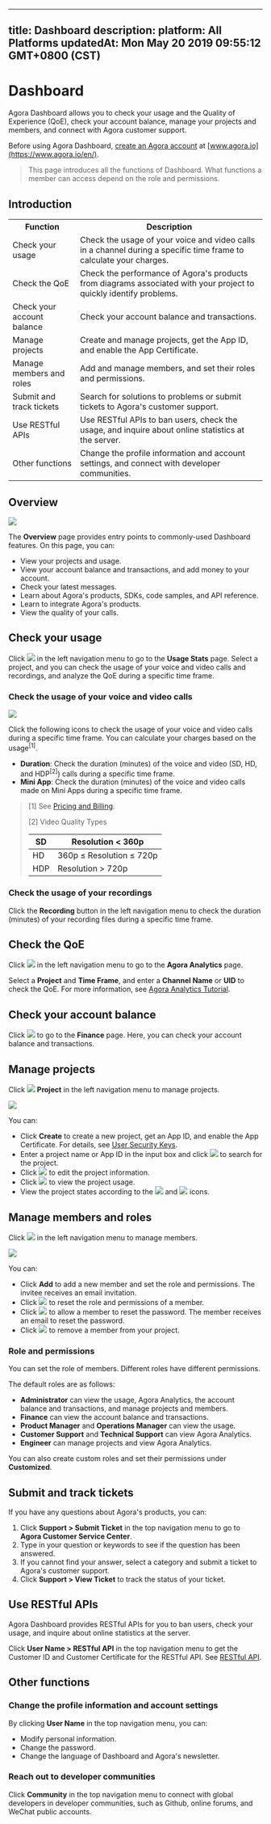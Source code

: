 
---
title: Dashboard
description: 
platform: All Platforms
updatedAt: Mon May 20 2019 09:55:12 GMT+0800 (CST)
---
# Dashboard
Agora Dashboard allows you to check your usage and the Quality of Experience (QoE), check your account balance, manage your projects and members, and connect with Agora customer support.

Before using Agora Dashboard, [create an Agora account](../../en/Agora%20Platform/sign_in_and_sign_up.md) at [www.agora.io](https://www.agora.io/en/).

> This page introduces all the functions of Dashboard. What functions a member can access depend on the role and permissions.
## Introduction

<table>
<tr>
<th>Function</th>
<th>Description</th>
</tr>
<tr>
<td>Check your usage</td>
<td>Check the usage of your voice and video calls in a channel during a specific time frame to calculate your charges.</td>
</tr>
<tr>
<td>Check the QoE</td>
<td>Check the performance of Agora's products from diagrams associated with your project to quickly identify problems.</td>
</tr>
<tr>
<td>Check your account balance</td>
<td>Check your account balance and transactions.</td>
</tr>
<tr>
<td>Manage projects</td>
<td>Create and manage projects, get the App ID, and enable the App Certificate.</td>
</tr>
<tr>
<td>Manage members and roles</td>
<td>Add and manage members, and set their roles and permissions.</td>
</tr>
<tr>
<td>Submit and track tickets</td>
<td>Search for solutions to problems or submit tickets to Agora's customer support.</td>
</tr>
<tr>
<td>Use RESTful APIs</td>
<td>Use RESTful APIs to ban users, check the usage, and inquire about online statistics at the server.</td>
</tr>
<tr>
<td>Other functions</td>
<td>Change the profile information and account settings, and connect with developer communities.</td>
</tr>
</table>

## Overview

![](https://web-cdn.agora.io/docs-files/1557816862427)

The **Overview** page provides entry points to commonly-used Dashboard features. On this page, you can:

- View your projects and usage.
- View your account balance and transactions, and add money to your account.
- Check your latest messages.
- Learn about Agora's products, SDKs, code samples, and API reference.
- Learn to integrate Agora's products.
- View the quality of your calls.

## Check your usage 

Click ![](https://web-cdn.agora.io/docs-files/1551260936285) in the left navigation menu to go to the **Usage Stats** page. Select a project, and you can check the usage of your voice and video calls and recordings, and analyze the QoE during a specific time frame. 

### Check the usage of your voice and video calls

![](https://web-cdn.agora.io/docs-files/1557817278622)

Click the following icons to check the usage of your voice and video calls during a specific time frame. You can calculate your charges based on the usage<sup>[1]</sup>.

- **Duration**: Check the duration (minutes) of the voice and video (SD, HD, and HDP<sup>[2]</sup>) calls during a specific time frame.
- **Mini App**: Check the duration (minutes) of the voice and video calls made on Mini Apps during a specific time frame.

> [1] See [Pricing and Billing](https://docs.agora.io/en/Agora%20Platform/billing_faq).
>
> [2] Video Quality Types
>
> | SD | Resolution < 360p              |
> |------|----------------------------------|
> | HD | 360p ≤ Resolution ≤ 720p |
> | HDP | Resolution > 720p             |

### Check the usage of your recordings

Click the **Recording** button in the left navigation menu to check the duration (minutes) of your recording files during a specific time frame.

## Check the QoE

Click ![](https://web-cdn.agora.io/docs-files/1557817492440) in the left navigation menu to go to the **Agora Analytics** page.

Select a **Project** and **Time Frame**, and enter a **Channel Name** or **UID** to check the QoE. For more information, see [Agora Analytics Tutorial](../../en/Agora%20Platform/aa_guide.md).

## Check your account balance

Click ![](https://web-cdn.agora.io/docs-files/1551350477096) to go to the **Finance** page. Here, you can check your account balance and transactions.

## Manage projects

Click ![](https://web-cdn.agora.io/docs-files/1551254998344) **Project** in the left navigation menu to manage projects.

![](https://web-cdn.agora.io/docs-files/1551257409179)

You can: 

- Click **Create** to create a new project, get an App ID, and enable the App Certificate. For details, see [User Security Keys](../../en/Interactive%20Broadcast/token.md).
- Enter a project name or App ID in the input box and click ![](https://web-cdn.agora.io/docs-files/1551255111208) to search for the project.
- Click ![](https://web-cdn.agora.io/docs-files/1551255135678) to edit the project information.
- Click ![](https://web-cdn.agora.io/docs-files/1551255151708) to view the project usage.
- View the project states according to the ![](https://web-cdn.agora.io/docs-files/1551255188685) and ![](https://web-cdn.agora.io/docs-files/1551255166718) icons.

## Manage members and roles

Click ![](https://web-cdn.agora.io/docs-files/1551255228096) in the left navigation menu to manage members.

![](https://web-cdn.agora.io/docs-files/1551257470398)

You can:

- Click **Add** to add a new member and set the role and permissions. The invitee receives an email invitation.
- Click ![](https://web-cdn.agora.io/docs-files/1551255422216) to reset the role and permissions of a member.
- Click ![](https://web-cdn.agora.io/docs-files/1551255494008) to allow a member to reset the password. The member receives an email to reset the password.
- Click ![](https://web-cdn.agora.io/docs-files/1551255516590) to remove a member from your project.

### Role and permissions

You can set the role of members. Different roles have different permissions.

The default roles are as follows:

- **Administrator** can view the usage, Agora Analytics, the account balance and transactions, and manage projects and members.
- **Finance** can view the account balance and transactions.
- **Product Manager** and **Operations Manager** can view the usage.
- **Customer Support** and **Technical Support** can view Agora Analytics.
- **Engineer** can manage projects and view Agora Analytics.

You can also create custom roles and set their permissions under **Customized**.

## Submit and track tickets

If you have any questions about Agora's products, you can: 

1. Click **Support > Submit Ticket** in the top navigation menu to go to **Agora Customer Service Center**.
2. Type in your question or keywords to see if the question has been answered.
3. If you cannot find your answer, select a category and submit a ticket to Agora's customer support.
4. Click **Support > View Ticket** to track the status of your ticket.

## Use RESTful APIs

Agora Dashboard provides RESTful APIs for you to ban users, check your usage, and inquire about online statistics at the server. 

Click **User Name > RESTful API** in the top navigation menu to get the Customer ID and Customer Certificate for the RESTful API. See [RESTful API](../../en/Agora%20Platform/dashboard_restful_live.md).

## Other functions

### Change the profile information and account settings

By clicking **User Name** in the top navigation menu, you can:

- Modify personal information.
- Change the password.
- Change the language of Dashboard and Agora's newsletter.

### Reach out to developer communities

Click **Community** in the top navigation menu to connect with global developers in developer communities, such as Github, online forums, and WeChat public accounts.
